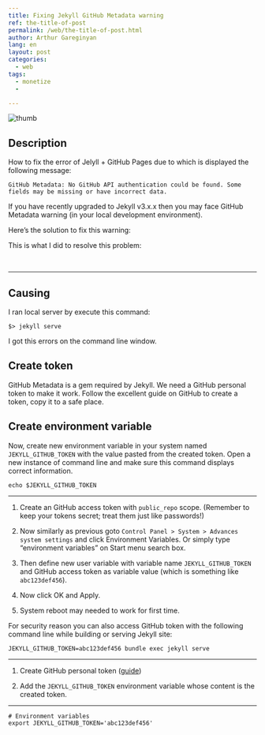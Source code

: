 ```yaml
---
title: Fixing Jekyll GitHub Metadata warning
ref: the-title-of-post
permalink: /web/the-title-of-post.html
author: Arthur Gareginyan
lang: en
layout: post
categories:
  - web
tags:
  - monetize
  - 

---
```


![thumb](/images/xxx.png)

## Description

How to fix the error of Jelyll + GitHub Pages due to which is displayed the following message:

	GitHub Metadata: No GitHub API authentication could be found. Some fields may be missing or have incorrect data.

If you have recently upgraded to Jekyll v3.x.x then you may face GitHub Metadata warning (in your local development environment).

Here’s the solution to fix this warning:

This is what I did to resolve this problem:

<br>

---

## Causing

I ran local server by execute this command:

```
$> jekyll serve
```

I got this errors on the command line window.


## Create token

GitHub Metadata is a gem required by Jekyll. We need a GitHub personal token to make it work. Follow the excellent guide on GitHub to create a token, copy it to a safe place.


## Create environment variable

Now, create new environment variable in your system named `JEKYLL_GITHUB_TOKEN` with the value pasted from the created token. Open a new instance of command line and make sure this command displays correct information.

```
echo $JEKYLL_GITHUB_TOKEN
```

---------------------------------------------------------------------------

1. Create an GitHub access token with `public_repo` scope. (Remember to keep your tokens secret; treat them just like passwords!)

2. Now similarly as previous goto `Control Panel > System > Advances system settings` and click Environment Variables. Or simply type “environment variables” on Start menu search box.

3. Then define new user variable with variable name `JEKYLL_GITHUB_TOKEN` and GitHub access token as variable value (which is something like `abc123def456`).

4. Now click OK and Apply.

5. System reboot may needed to work for first time.

For security reason you can also access GitHub token with the following command line while building or serving Jekyll site:

```
JEKYLL_GITHUB_TOKEN=abc123def456 bundle exec jekyll serve
```

---

1. Create GitHub personal token ([guide](https://help.github.com/articles/creating-an-access-token-for-command-line-use/))

2. Add the `JEKYLL_GITHUB_TOKEN` environment variable whose content is the created token.


---

```
# Environment variables
export JEKYLL_GITHUB_TOKEN='abc123def456'
```